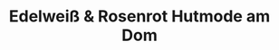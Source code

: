 ---
title: "Edelweiß & Rosenrot Hutmode am Dom"
url: /passau/edelweiss-und-rosenrot-hutmode-am-dom/
shop: Kleidung
---